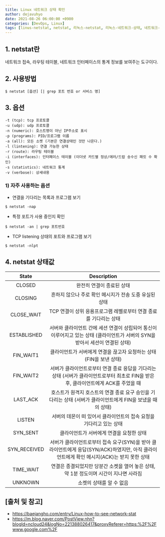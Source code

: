 ```yaml
---
title: Linux 네트워크 상태 확인
author: dejavuhyo
date: 2021-08-26 06:00:00 +0900
categories: [DevOps, Linux]
tags: [linus-netstat, netstat, 리눅스-netstat, 리눅스-네트워크-상태, 네트워크-상태]
---
```


## 1. netstat란
네트워크 접속, 라우팅 테이블, 네트워크 인터페이스의 통계 정보를 보여주는 도구이다.

## 2. 사용방법

```shell
$ netstat [옵션] [| grep 포트 번호 or 서비스 명]
```

## 3. 옵션

```text
-t (tcp): tcp 프로토콜
-u (udp): udp 프로토콜
-n (numeric): 호스트명이 아닌 IP주소로 표시
-p (programs): PID/프로그램 이름
-a (all): 모든 소켓 (기본은 연결상태인 것만 나온다.)
-l (lintening): 연결 가능한 상태
-r (route): 라우팅 테이블
-i (interfaces): 인터페이스 테이블 (이더넷 카드별 정상/에러/드랍 송수신 패킷 수 확인)
-s (statistics): 네트워크 통계
-v (verbose): 상세내용
```

### 1) 자주 사용하는 옵션

* 연결을 기다리는 목록과 프로그램 보기

```shell
$ netstat -nap
```

* 특정 포트가 사용 중인지 확인

```shell
$ netstat -an | grep 포트번호
```

* TCP listening 상태의 포트와 프로그램 보기

```shell
$ netstat -nlpt
```

## 4. netstat 상태값

| State | Description |
|:---:|:---:|
| CLOSED | 완전히 연결이 종료된 상태 |
| CLOSING | 흔하지 않으나 주로 확인 메시지가 전송 도중 유실된 상태 |
| CLOSE_WAIT | TCP 연결이 상위 응용프로그램 레벨로부터 연결 종료를 기다리는 상태 |
| ESTABLISHED | 서버와 클라이언트 간에 세션 연결이 성립되어 통신이 이루어지고 있는 상태 (클라이언트가 서버의 SYN을 받아서 세션이 연결된 상태) |
| FIN_WAIT1 | 클라이언트가 서버에게 연결을 끊고자 요청하는 상태 (FIN을 보낸 상태) |
| FIN_WAIT2 | 서버가 클라이언트로부터 연결 종료 응답을 기다리는 상태 (서버가 클라이언트로부터 최초로 FIN을 받은 후, 클라이언트에게 ACK를 주었을 때 |
| LAST_ACK | 호스트가 원격지 호스트의 연결 종료 요구 승인을 기다리는 상태 (서버가 클라이언트에게 FIN을 보냈을 때의 상태) |
| LISTEN | 서버의 데몬이 떠 있어서 클라이언트의 접속 요청을 기다리고 있는 상태 |
| SYN_SENT | 클라이언트가 서버에게 연결을 요청한 상태 |
| SYN_RECEIVED | 서버가 클라이언트로부터 접속 요구(SYN)을 받아 클라이언트에게 응답(SYN/ACK)하였지만, 아직 클라이언트에게 확인 메시지(ACK)는 받지 못한 상태 |
| TIME_WAIT | 연결은 종결되었지만 당분간 소켓을 열어 놓은 상태, 약 1분 정도이며 시간이 지나면 사라짐 |
| UNKNOWN | 소켓의 상태를 알 수 없음 |

## [출처 및 참고]
* <https://baejangho.com/entry/Linux-how-to-see-network-stat>
* <https://m.blog.naver.com/PostView.nhn?blogId=ncloud24&logNo=221388026417&proxyReferer=https:%2F%2Fwww.google.com%2F>
